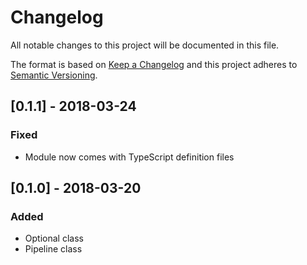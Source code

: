 # Changelog
All notable changes to this project will be documented in this file.

The format is based on [Keep a Changelog](http://keepachangelog.com/en/1.0.0/)
and this project adheres to [Semantic Versioning](http://semver.org/spec/v2.0.0.html).

## [0.1.1] - 2018-03-24
### Fixed

- Module now comes with TypeScript definition files

## [0.1.0] - 2018-03-20
### Added

- Optional class
- Pipeline class
